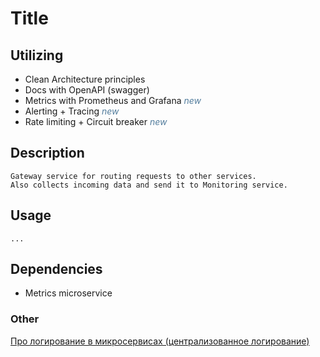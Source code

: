 # Title

## Utilizing
- Clean Architecture principles
- Docs with OpenAPI (swagger)
- Metrics with Prometheus and Grafana <span style="color:#537d9d">_new_</span>
- Alerting + Tracing <span style="color:#537d9d">_new_</span>
- Rate limiting + Circuit breaker <span style="color:#537d9d">_new_</span>

## Description
    Gateway service for routing requests to other services.
    Also collects incoming data and send it to Monitoring service.

## Usage
    ...

## Dependencies
- Metrics microservice

### Other
[Про логирование в микросервисах (централизованное логирование)](https://stackoverflow.com/questions/56533725/best-practices-for-logging-in-microservices-architecture)